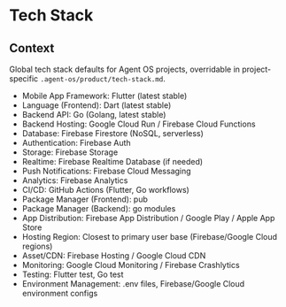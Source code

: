 # Tech Stack

## Context

Global tech stack defaults for Agent OS projects, overridable in project-specific `.agent-os/product/tech-stack.md`.

- Mobile App Framework: Flutter (latest stable)
- Language (Frontend): Dart (latest stable)
- Backend API: Go (Golang, latest stable)
- Backend Hosting: Google Cloud Run / Firebase Cloud Functions
- Database: Firebase Firestore (NoSQL, serverless)
- Authentication: Firebase Auth
- Storage: Firebase Storage
- Realtime: Firebase Realtime Database (if needed)
- Push Notifications: Firebase Cloud Messaging
- Analytics: Firebase Analytics
- CI/CD: GitHub Actions (Flutter, Go workflows)
- Package Manager (Frontend): pub
- Package Manager (Backend): go modules
- App Distribution: Firebase App Distribution / Google Play / Apple App Store
- Hosting Region: Closest to primary user base (Firebase/Google Cloud regions)
- Asset/CDN: Firebase Hosting / Google Cloud CDN
- Monitoring: Google Cloud Monitoring / Firebase Crashlytics
- Testing: Flutter test, Go test
- Environment Management: .env files, Firebase/Google Cloud environment configs
